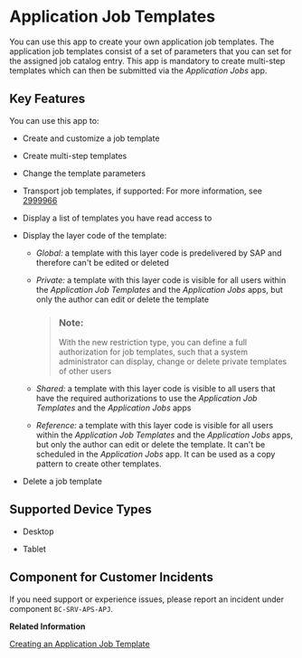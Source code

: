 <!-- loio9c930d50f09e45f8b7f516bde4a8e96d -->

# Application Job Templates



You can use this app to create your own application job templates. The application job templates consist of a set of parameters that you can set for the assigned job catalog entry. This app is mandatory to create multi-step templates which can then be submitted via the *Application Jobs* app.



## Key Features

You can use this app to:

-   Create and customize a job template

-   Create multi-step templates
-   Change the template parameters
-   Transport job templates, if supported: For more information, see [2999966](https://launchpad.support.sap.com/#/notes/2999966)
-   Display a list of templates you have read access to
-   Display the layer code of the template:
    -   *Global:* a template with this layer code is predelivered by SAP and therefore can't be edited or deleted

    -   *Private:* a template with this layer code is visible for all users within the *Application Job Templates* and the *Application Jobs* apps, but only the author can edit or delete the template

        > ### Note:  
        > With the new restriction type, you can define a full authorization for job templates, such that a system administrator can display, change or delete private templates of other users

    -   *Shared:* a template with this layer code is visible to all users that have the required authorizations to use the *Application Job Templates* and the *Application Jobs* apps

    -   *Reference:* a template with this layer code is visible for all users within the *Application Job Templates* and the *Application Jobs* apps, but only the author can edit or delete the template. It can't be scheduled in the *Application Jobs* app. It can be used as a copy pattern to create other templates.



-   Delete a job template



<a name="loio9c930d50f09e45f8b7f516bde4a8e96d__supported_devices"/>

## Supported Device Types

-   Desktop

-   Tablet




<a name="loio9c930d50f09e45f8b7f516bde4a8e96d__customer_component"/>

## Component for Customer Incidents

If you need support or experience issues, please report an incident under component `BC-SRV-APS-APJ`.

**Related Information**  


[Creating an Application Job Template](creating-an-application-job-template-f5e8d24.md "Find out how to create your own application job templates in the Application Job Templates app.")

